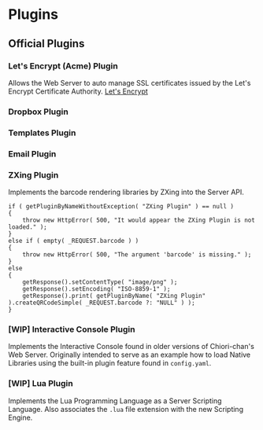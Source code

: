 # Plugins
## Official Plugins

### Let's Encrypt (Acme) Plugin
Allows the Web Server to auto manage SSL certificates issued by the Let's Encrypt Certificate Authority. [Let's Encrypt](https://letsencrypt.org/)

### Dropbox Plugin


### Templates Plugin

### Email Plugin

### ZXing Plugin
Implements the barcode rendering libraries by ZXing into the Server API.

    if ( getPluginByNameWithoutException( "ZXing Plugin" ) == null )
    {
    	throw new HttpError( 500, "It would appear the ZXing Plugin is not loaded." );
    }
    else if ( empty( _REQUEST.barcode ) )
    {
        throw new HttpError( 500, "The argument 'barcode' is missing." );
    }
    else
    {
    	getResponse().setContentType( "image/png" );
    	getResponse().setEncoding( "ISO-8859-1" );
    	getResponse().print( getPluginByName( "ZXing Plugin" ).createQRCodeSimple( _REQUEST.barcode ?: "NULL" ) );
    }


### [WIP] Interactive Console Plugin
Implements the Interactive Console found in older versions of Chiori-chan's Web Server. Originally intended to serve as an example how to load Native Libraries using the built-in plugin feature found in `config.yaml`.

### [WIP] Lua Plugin
Implements the Lua Programming Language as a Server Scripting Language. Also associates the `.lua` file extension with the new Scripting Engine.
